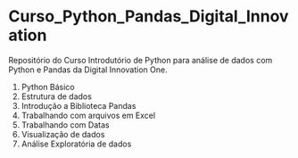 # Curso_Python_Pandas_Digital_Innovation
 Repositório do Curso Introdutório de Python para análise de dados com Python e Pandas da Digital Innovation One.
 
 1. Python Básico
 2. Estrutura de dados
 3. Introdução a Biblioteca Pandas
 4. Trabalhando com arquivos em Excel
 5. Trabalhando com Datas
 6. Visualização de dados
 7. Análise Exploratória de dados
